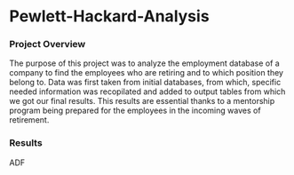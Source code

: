 # Pewlett-Hackard-Analysis

### Project Overview
The purpose of this project was to analyze the employment database of a company to find the employees who are retiring and to which position they belong to. Data was first taken from initial databases, from which, specific needed information was recopilated and added to output tables from which we got our final results. This results are essential thanks to a mentorship program being prepared for the employees in the incoming waves of retirement. 

### Results
ADF

